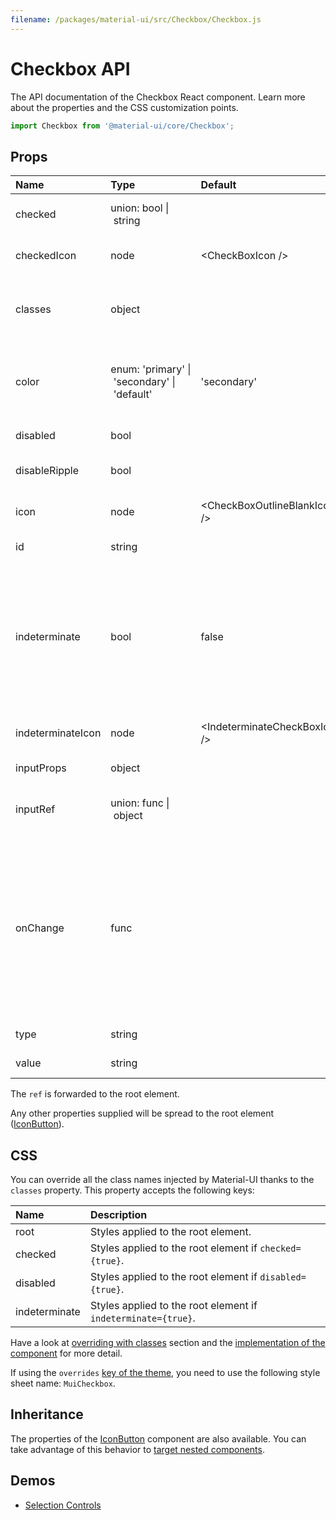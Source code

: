 ```yaml
---
filename: /packages/material-ui/src/Checkbox/Checkbox.js
---
```


<!--- This documentation is automatically generated, do not try to edit it. -->

# Checkbox API

<p class="description">The API documentation of the Checkbox React component. Learn more about the properties and the CSS customization points.</p>

```js
import Checkbox from '@material-ui/core/Checkbox';
```



## Props

| Name | Type | Default | Description |
|:-----|:-----|:--------|:------------|
| <span class="prop-name">checked</span> | <span class="prop-type">union:&nbsp;bool&nbsp;&#124;<br>&nbsp;string<br></span> |  | If `true`, the component is checked. |
| <span class="prop-name">checkedIcon</span> | <span class="prop-type">node</span> | <span class="prop-default">&lt;CheckBoxIcon /></span> | The icon to display when the component is checked. |
| <span class="prop-name">classes</span> | <span class="prop-type">object</span> |  | Override or extend the styles applied to the component. See [CSS API](#css) below for more details. |
| <span class="prop-name">color</span> | <span class="prop-type">enum:&nbsp;'primary'&nbsp;&#124;<br>&nbsp;'secondary'&nbsp;&#124;<br>&nbsp;'default'<br></span> | <span class="prop-default">'secondary'</span> | The color of the component. It supports those theme colors that make sense for this component. |
| <span class="prop-name">disabled</span> | <span class="prop-type">bool</span> |  | If `true`, the switch will be disabled. |
| <span class="prop-name">disableRipple</span> | <span class="prop-type">bool</span> |  | If `true`, the ripple effect will be disabled. |
| <span class="prop-name">icon</span> | <span class="prop-type">node</span> | <span class="prop-default">&lt;CheckBoxOutlineBlankIcon /></span> | The icon to display when the component is unchecked. |
| <span class="prop-name">id</span> | <span class="prop-type">string</span> |  | The id of the `input` element. |
| <span class="prop-name">indeterminate</span> | <span class="prop-type">bool</span> | <span class="prop-default">false</span> | If `true`, the component appears indeterminate. This does not set the native input element to indeterminate due to inconsistent behavior across browsers. However, we set a `data-indeterminate` attribute on the input. |
| <span class="prop-name">indeterminateIcon</span> | <span class="prop-type">node</span> | <span class="prop-default">&lt;IndeterminateCheckBoxIcon /></span> | The icon to display when the component is indeterminate. |
| <span class="prop-name">inputProps</span> | <span class="prop-type">object</span> |  | Properties applied to the `input` element. |
| <span class="prop-name">inputRef</span> | <span class="prop-type">union:&nbsp;func&nbsp;&#124;<br>&nbsp;object<br></span> |  | This property can be used to pass a ref callback to the `input` element. |
| <span class="prop-name">onChange</span> | <span class="prop-type">func</span> |  | Callback fired when the state is changed.<br><br>**Signature:**<br>`function(event: object, checked: boolean) => void`<br>*event:* The event source of the callback. You can pull out the new value by accessing `event.target.checked`.<br>*checked:* The `checked` value of the switch |
| <span class="prop-name">type</span> | <span class="prop-type">string</span> |  | The input component property `type`. |
| <span class="prop-name">value</span> | <span class="prop-type">string</span> |  | The value of the component. |

The `ref` is forwarded to the root element.

Any other properties supplied will be spread to the root element ([IconButton](/api/icon-button/)).

## CSS

You can override all the class names injected by Material-UI thanks to the `classes` property.
This property accepts the following keys:


| Name | Description |
|:-----|:------------|
| <span class="prop-name">root</span> | Styles applied to the root element.
| <span class="prop-name">checked</span> | Styles applied to the root element if `checked={true}`.
| <span class="prop-name">disabled</span> | Styles applied to the root element if `disabled={true}`.
| <span class="prop-name">indeterminate</span> | Styles applied to the root element if `indeterminate={true}`.

Have a look at [overriding with classes](/customization/overrides/#overriding-with-classes) section
and the [implementation of the component](https://github.com/mui-org/material-ui/blob/next/packages/material-ui/src/Checkbox/Checkbox.js)
for more detail.

If using the `overrides` [key of the theme](/customization/themes/#css),
you need to use the following style sheet name: `MuiCheckbox`.

## Inheritance

The properties of the [IconButton](/api/icon-button/) component are also available.
You can take advantage of this behavior to [target nested components](/guides/api/#spread).

## Demos

- [Selection Controls](/demos/selection-controls/)

